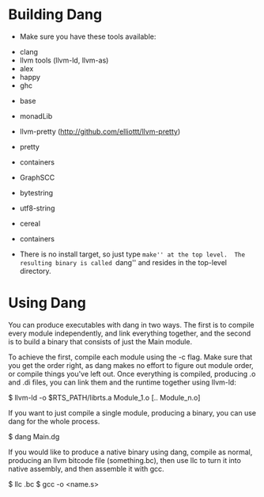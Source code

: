 
# Building Dang

 - Make sure you have these tools available:
  * clang
  * llvm tools (llvm-ld, llvm-as)
  * alex
  * happy
  * ghc
   - base
   - monadLib
   - llvm-pretty (http://github.com/elliottt/llvm-pretty)
   - pretty
   - containers
   - GraphSCC
   - bytestring
   - utf8-string
   - cereal
   - containers

 - There is no install target, so just type ``make'' at the top level.  The
   resulting binary is called ``dang'' and resides in the top-level directory.


# Using Dang

  You can produce executables with dang in two ways.  The first is to compile
every module independently, and link everything together, and the second is to
build a binary that consists of just the Main module.

  To achieve the first, compile each module using the -c flag.  Make sure that
you get the order right, as dang makes no effort to figure out module order, or
compile things you've left out.  Once everything is compiled, producing .o and
.di files, you can link them and the runtime together using llvm-ld:

  $ llvm-ld -o <name> $RTS_PATH/librts.a Module_1.o [.. Module_n.o]

  If you want to just compile a single module, producing a binary, you can use
dang for the whole process.

  $ dang Main.dg

  If you would like to produce a native binary using dang, compile as normal,
producing an llvm bitcode file (something.bc), then use llc to turn it into
native assembly, and then assemble it with gcc.

  $ llc <name>.bc
  $ gcc -o <name> <name.s>
